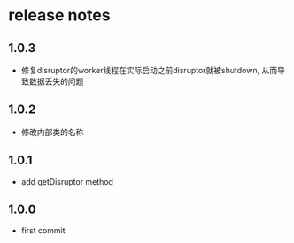 # release notes #

## 1.0.3 ##
- 修复disruptor的worker线程在实际启动之前disruptor就被shutdown, 从而导致数据丢失的问题

## 1.0.2 ##
- 修改内部类的名称

## 1.0.1 ##
- add getDisruptor method

## 1.0.0 ##
- first commit
